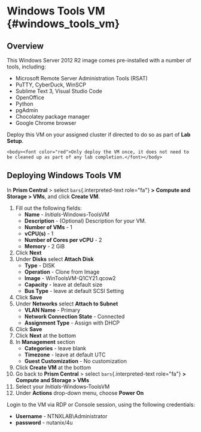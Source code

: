 # Windows Tools VM {#windows_tools_vm}

## Overview

This Windows Server 2012 R2 image comes pre-installed with a number of
tools, including:

-   Microsoft Remote Server Administration Tools (RSAT)
-   PuTTY, CyberDuck, WinSCP
-   Sublime Text 3, Visual Studio Code
-   OpenOffice
-   Python
-   pgAdmin
-   Chocolatey package manager
-   Google Chrome browser

Deploy this VM on your assigned cluster if directed to do so as part of
**Lab Setup**.

```{=html}
<body><font color="red">Only deploy the VM once, it does not need to be cleaned up as part of any lab completion.</font></body>
```
## Deploying Windows Tools VM

In **Prism Central** \> select `bars`{.interpreted-text role="fa"} **\>
Compute and Storage \> VMs**, and click **Create VM**.

1.  Fill out the following fields:
    -   **Name** - *Initials*-Windows-ToolsVM
    -   **Description** - (Optional) Description for your VM.
    -   **Number of VMs** - 1
    -   **vCPU(s)** - 1
    -   **Number of Cores per vCPU** - 2
    -   **Memory** - 2 GiB
2.  Click **Next**
3.  Under **Disks** select **Attach Disk**
    -   **Type** - DISK
    -   **Operation** - Clone from Image
    -   **Image** - WinToolsVM-Q1CY21.qcow2
    -   **Capacity** - leave at default size
    -   **Bus Type** - leave at default SCSI Setting
4.  Click **Save**
5.  Under **Networks** select **Attach to Subnet**
    -   **VLAN Name** - Primary
    -   **Network Connection State** - Connected
    -   **Assignment Type** - Assign with DHCP
6.  Click **Save**
7.  Click **Next** at the bottom
8.  In **Management** section
    -   **Categories** - leave blank
    -   **Timezone** - leave at default UTC
    -   **Guest Customization** - No customization
9.  Click **Create VM** at the bottom
10. Go back to **Prism Central** \> select `bars`{.interpreted-text
    role="fa"} **\> Compute and Storage \> VMs**
11. Select your *Initials*-Windows-ToolsVM
12. Under **Actions** drop-down menu, choose **Power On**

Login to the VM via RDP or Console session, using the following
credentials:

-   **Username** - NTNXLAB\\Administrator
-   **password** - nutanix/4u
